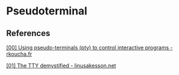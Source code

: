 # Pseudoterminal


## References

[[00] Using pseudo-terminals (pty) to control interactive programs - rkoucha.fr](https://www.rkoucha.fr/tech_corner/pty_pdip.html)

[[01] The TTY demystified - linusakesson.net](https://www.linusakesson.net/programming/tty/)
